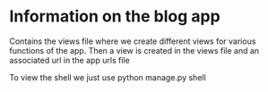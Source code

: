 # Information on the blog app

Contains the views file where we create different views for various functions of the app.
Then a view is created in the views file and an associated url in the app urls file

To view the shell we just use python manage.py shell